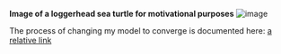 **Image of a loggerhead sea turtle for motivational purposes**
![image](https://user-images.githubusercontent.com/114161047/201360587-69d5a5db-aa58-4632-8ef5-01a9b8b2891d.png)

The process of changing my model to converge is documented here: [a relative link](issues.md)
